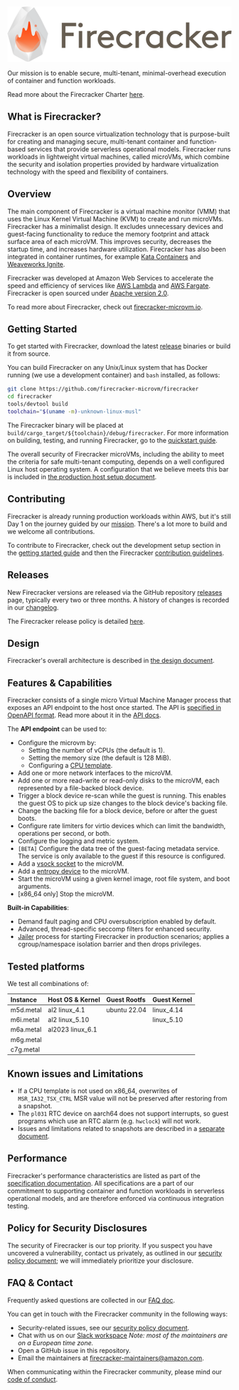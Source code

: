 <picture>
   <source media="(prefers-color-scheme: dark)" srcset="docs/images/fc_logo_full_transparent-bg_white-fg.png">
   <source media="(prefers-color-scheme: light)" srcset="docs/images/fc_logo_full_transparent-bg.png">
   <img alt="Firecracker Logo Title" width="750" src="docs/images/fc_logo_full_transparent-bg.png">
</picture>

Our mission is to enable secure, multi-tenant, minimal-overhead execution of
container and function workloads.

Read more about the Firecracker Charter [here](CHARTER.md).

## What is Firecracker?

Firecracker is an open source virtualization technology that is purpose-built
for creating and managing secure, multi-tenant container and function-based
services that provide serverless operational models. Firecracker runs workloads
in lightweight virtual machines, called microVMs, which combine the security and
isolation properties provided by hardware virtualization technology with the
speed and flexibility of containers.

## Overview

The main component of Firecracker is a virtual machine monitor (VMM) that uses
the Linux Kernel Virtual Machine (KVM) to create and run microVMs. Firecracker
has a minimalist design. It excludes unnecessary devices and guest-facing
functionality to reduce the memory footprint and attack surface area of each
microVM. This improves security, decreases the startup time, and increases
hardware utilization. Firecracker has also been integrated in container runtimes,
for example
[Kata Containers](https://github.com/kata-containers/documentation/wiki/Initial-release-of-Kata-Containers-with-Firecracker-support)
and [Weaveworks Ignite](https://github.com/weaveworks/ignite).

Firecracker was developed at Amazon Web Services to accelerate the speed and
efficiency of services like [AWS Lambda](https://aws.amazon.com/lambda/) and
[AWS Fargate](https://aws.amazon.com/fargate/). Firecracker is open
sourced under [Apache version 2.0](LICENSE).

To read more about Firecracker, check out
[firecracker-microvm.io](https://firecracker-microvm.github.io).

## Getting Started

To get started with Firecracker, download the latest
[release](https://github.com/firecracker-microvm/firecracker/releases) binaries
or build it from source.

You can build Firecracker on any Unix/Linux system that has Docker running
(we use a development container) and `bash` installed, as follows:

```bash
git clone https://github.com/firecracker-microvm/firecracker
cd firecracker
tools/devtool build
toolchain="$(uname -m)-unknown-linux-musl"
```

The Firecracker binary will be placed at
`build/cargo_target/${toolchain}/debug/firecracker`. For more information on
building, testing, and running Firecracker, go to the
[quickstart guide](docs/getting-started.md).

The overall security of Firecracker microVMs, including the ability to meet the
criteria for safe multi-tenant computing, depends on a well configured Linux
host operating system. A configuration that we believe meets this bar is
included in [the production host setup document](docs/prod-host-setup.md).

## Contributing

Firecracker is already running production workloads within AWS, but it's still
Day 1 on the journey guided by our [mission](CHARTER.md). There's a lot more to
build and we welcome all contributions.

To contribute to Firecracker, check out the development setup section in the
[getting started guide](docs/getting-started.md) and then the Firecracker
[contribution guidelines](CONTRIBUTING.md).

## Releases

New Firecracker versions are released via the GitHub repository
[releases](https://github.com/firecracker-microvm/firecracker/releases) page,
typically every two or three months. A history of changes is recorded in our
[changelog](CHANGELOG.md).

The Firecracker release policy is detailed [here](docs/RELEASE_POLICY.md).

## Design

Firecracker's overall architecture is described in
[the design document](docs/design.md).

## Features & Capabilities

Firecracker consists of a single micro Virtual Machine Manager process that
exposes an API endpoint to the host once started. The API is
[specified in OpenAPI format](src/api_server/swagger/firecracker.yaml). Read more
about it in the [API docs](docs/api_requests).

The **API endpoint** can be used to:

- Configure the microvm by:
  - Setting the number of vCPUs (the default is 1).
  - Setting the memory size (the default is 128 MiB).
  - Configuring a [CPU template](docs/cpu_templates/cpu-templates.md).
- Add one or more network interfaces to the microVM.
- Add one or more read-write or read-only disks to the microVM, each represented
  by a file-backed block device.
- Trigger a block device re-scan while the guest is running. This enables the
  guest OS to pick up size changes to the block device's backing file.
- Change the backing file for a block device, before or after the guest boots.
- Configure rate limiters for virtio devices which can limit the bandwidth,
  operations per second, or both.
- Configure the logging and metric system.
- `[BETA]` Configure the data tree of the guest-facing metadata service. The
  service is only available to the guest if this resource is configured.
- Add a [vsock socket](docs/vsock.md) to the microVM.
- Add a [entropy device](docs/entropy.md) to the microVM.
- Start the microVM using a given kernel image, root file system, and boot
  arguments.
- [x86_64 only] Stop the microVM.

**Built-in Capabilities**:

- Demand fault paging and CPU oversubscription enabled by default.
- Advanced, thread-specific seccomp filters for enhanced security.
- [Jailer](docs/jailer.md) process for starting Firecracker in production
  scenarios; applies a cgroup/namespace isolation barrier and then
  drops privileges.

## Tested platforms

We test all combinations of:

| Instance   | Host OS & Kernel   | Guest Rootfs   | Guest Kernel   |
| :--------- | :----------------- | :------------- | :------------- |
| m5d.metal  | al2    linux_4.1   | ubuntu 22.04   | linux_4.14     |
| m6i.metal  | al2    linux_5.10  |                | linux_5.10     |
| m6a.metal  | al2023 linux_6.1   |                |                |
| m6g.metal  |                    |                |                |
| c7g.metal  |                    |                |                |

## Known issues and Limitations

- If a CPU template is not used on x86_64, overwrites of `MSR_IA32_TSX_CTRL` MSR
  value will not be preserved after restoring from a snapshot.
- The `pl031` RTC device on aarch64 does not support interrupts, so guest
  programs which use an RTC alarm (e.g. `hwclock`) will not work.
- Issues and limitations related to snapshots are described in a [separate document](docs/snapshotting/snapshot-support.md#limitations).

## Performance

Firecracker's performance characteristics are listed as part of the
[specification documentation](SPECIFICATION.md). All specifications are a part
of our commitment to supporting container and function workloads in serverless
operational models, and are therefore enforced via continuous integration
testing.

## Policy for Security Disclosures

The security of Firecracker is our top priority. If you suspect you have
uncovered a vulnerability, contact us privately, as outlined in our
[security policy document](SECURITY.md); we will immediately prioritize
your disclosure.

## FAQ & Contact

Frequently asked questions are collected in our [FAQ doc](FAQ.md).

You can get in touch with the Firecracker community in the following ways:

- Security-related issues, see our [security policy document](SECURITY.md).
- Chat with us on our
  [Slack workspace](https://join.slack.com/t/firecracker-microvm/shared_invite/zt-1zlb87h4z-NED1rBhVqOQ1ygBgT76wlg)
  _Note: most of the maintainers are on a European time zone._
- Open a GitHub issue in this repository.
- Email the maintainers at
  [firecracker-maintainers@amazon.com](mailto:firecracker-maintainers@amazon.com).

When communicating within the Firecracker community, please mind our
[code of conduct](CODE_OF_CONDUCT.md).
